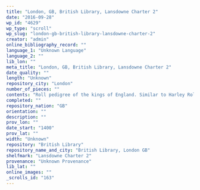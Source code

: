 ```yaml
---
title: "London, GB, British Library, Lansdowne Charter 2"
date: "2016-09-28"
wp_id: "4629"
wp_type: "scroll"
wp_slug: "london-gb-british-library-lansdowne-charter-2"
creator: "admin"
online_bibliography_record: ""
language_1: "Unknown Language"
language_2: ""
lib_lon: ""
meta_title: "London, GB, British Library, Lansdowne Charter 2"
date_quality: ""
length: "Unknown"
repository_city: "London"
number_of_pieces: ""
contents: "Roll pedigree of the kings of England. Similar to Harley Roll T.12."
completed: ""
repository_nation: "GB"
orientation: ""
description: ""
prov_lon: ""
date_start: "1400"
prov_lat: ""
width: "Unknown"
repository: "British Library"
repository_name_and_city: "British Library, London GB"
shelfmark: "Lansdowne Charter 2"
provenance: "Unknown Provenance"
lib_lat: ""
online_images: ""
_scrolls_id: "163"
---
```




